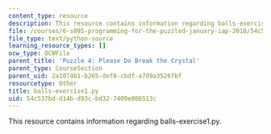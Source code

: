 ```yaml
---
content_type: resource
description: This resource contains information regarding balls-exercise1.py.
file: /courses/6-s095-programming-for-the-puzzled-january-iap-2018/54c537bdd14bd93cbd327409e806513c_balls-exercise1.py
file_type: text/python-source
learning_resource_types: []
ocw_type: OCWFile
parent_title: 'Puzzle 4: Please Do Break the Crystal'
parent_type: CourseSection
parent_uid: 2a1074b1-b265-def8-cbdf-a7d9a3526fbf
resourcetype: Other
title: balls-exercise1.py
uid: 54c537bd-d14b-d93c-bd32-7409e806513c
---
```

This resource contains information regarding balls-exercise1.py.

